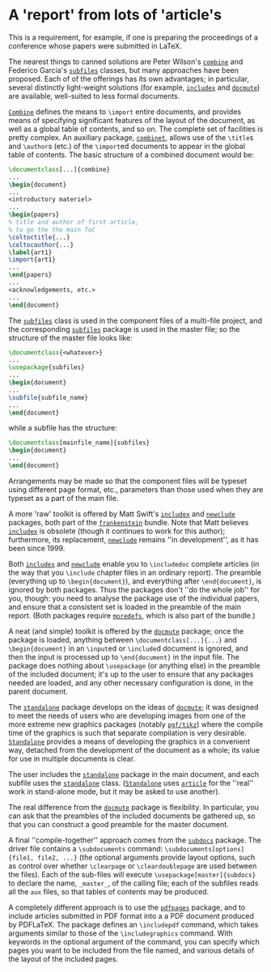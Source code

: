 # A 'report' from lots of 'article's

This is a requirement, for example, if one is preparing the
proceedings of a conference whose papers were submitted in LaTeX.

The nearest things to canned solutions are Peter Wilson's
[`combine`](http://ctan.org/pkg/combine) and Federico Garcia's [`subfiles`](http://ctan.org/pkg/subfiles) classes, but
many approaches have been proposed.  Each of of the offerings has its
own advantages; in particular, several distinctly light-weight
solutions (for example, [`includex`](http://ctan.org/pkg/includex) and [`docmute`](http://ctan.org/pkg/docmute)) are
available, well-suited to less formal documents.

[`Combine`](http://ctan.org/pkg/Combine) defines the means to `\import` entire documents,
and provides means of specifying significant features of the layout of
the document, as well as a global table of contents, and so on.  The
complete set of facilities is pretty complex.  An auxiliary package,
[`combinet`](http://ctan.org/pkg/combinet), allows use of the `\title`s and `\author`s
(etc.) of the `\import`ed documents to appear in the global table
of contents.  The basic structure of a combined document would be:
```latex
\documentclass[...]{combine}
...
\begin{document}
...
<introductory materiel>
...
\begin{papers}
% title and author of first article,
% to go the the main ToC
\coltoctitle{...}
\coltocauthor{...}
\label{art1}
\import{art1}
...
\end{papers}
...
<acknowledgements, etc.>
...
\end{document}
```

The [`subfiles`](http://ctan.org/pkg/subfiles) class is used in the component files of a multi-file
project, and the corresponding [`subfiles`](http://ctan.org/pkg/subfiles) package is used in the
master file; so the structure of the master file looks like:
```latex
\documentclass{<whatever>}
...
\usepackage{subfiles}
...
\begin{document}
...
\subfile{subfile_name}
...
\end{document}
```
while a subfile has the structure:
```latex
\documentclass[mainfile_name]{subfiles}
\begin{document}
...
\end{document}
```
Arrangements may be made so that the component files will
be typeset using different page format, etc., parameters than those
used when they are typeset as a part of the main file.

A more 'raw' toolkit is offered by Matt Swift's [`includex`](http://ctan.org/pkg/includex) and
[`newclude`](http://ctan.org/pkg/newclude) packages, both part of the [`frankenstein`](http://ctan.org/pkg/frankenstein)
bundle.  Note that Matt believes [`includex`](http://ctan.org/pkg/includex) is obsolete
(though it continues to work for this author); furthermore, its
replacement, [`newclude`](http://ctan.org/pkg/newclude) remains ''in development'', as it has
been since 1999.

Both [`includex`](http://ctan.org/pkg/includex) and [`newclude`](http://ctan.org/pkg/newclude) enable you to
`\includedoc` complete articles (in the way that you
`\include` chapter files in an ordinary report).  The preamble
(everything up to `\begin{document}`), and everything after
`\end{document}`, is ignored by both packages.  Thus the
packages don't ''do the whole job'' for you, though: you need to
analyse the package use of the individual papers, and ensure that a
consistent set is loaded in the preamble of the main report.  (Both
packages require [`moredefs`](http://ctan.org/pkg/moredefs), which is also part of the
bundle.)

A neat (and simple) toolkit is offered by the
[`docmute`](http://ctan.org/pkg/docmute) package; once the package is loaded, anything
between `\documentclass[...]{...}` and
`\begin{document}` in an `\input`ed or `\include`d
document is ignored, and then the input is processed up to
`\end{document}` in the input file.  The package does nothing
about `\usepackage` (or anything else) in the preamble of the
included document; it's up to the user to ensure that any packages
needed are loaded, and any other necessary configuration is done, in
the parent document.

The [`standalone`](http://ctan.org/pkg/standalone) package develops on the ideas of
[`docmute`](http://ctan.org/pkg/docmute); it was designed to meet the needs of users who are
developing images from one of the more extreme new graphics packages
(notably [`pgf/tikz`](http://ctan.org/pkg/pgf/tikz)) where the compile time of the graphics is
such that separate compilation is very desirable.
[`Standalone`](http://ctan.org/pkg/Standalone) provides a means of developing the graphics in a
convenient way, detached from the development of the document as a
whole; its value for use in multiple documents is clear.

The user includes the [`standalone`](http://ctan.org/pkg/standalone) package in the main
document, and each subfile uses the [`standalone`](http://ctan.org/pkg/standalone) class.
([`Standalone`](http://ctan.org/pkg/Standalone) uses [`article`](http://ctan.org/pkg/article) for the ''real'' work in
stand-alone mode, but it may be asked to use another).

The real difference from the [`docmute`](http://ctan.org/pkg/docmute) package is
flexibility.  In particular, you can ask that the preambles of the
included documents be gathered up, so that you can construct a good
preamble for the master document.

A final ''compile-together'' approach comes from the [`subdocs`](http://ctan.org/pkg/subdocs)
package.  The driver file contains a `\subdocuments` command:
`\subdocuments[options]{file1, file2, ...}`
(the optional arguments provide layout options, such as control over
whether `\clearpage` or `\cleardoublepage` are used between the
files).  Each of the sub-files will execute
  `\usepackage[master]{subdocs}`
to declare the name, `_master_`, of the calling file;
each of the subfiles reads all the `aux` files, so that
tables of contents may be produced.

A completely different approach is to use the [`pdfpages`](http://ctan.org/pkg/pdfpages)
package, and to include articles submitted in PDF format into a
a PDF document produced by PDFLaTeX.  The package
defines an `\includepdf` command, which takes arguments similar to
those of the `\includegraphics` command.  With keywords in the
optional argument of the command, you can specify which pages you want
to be included from the file named, and various details of the layout
of the included pages.

